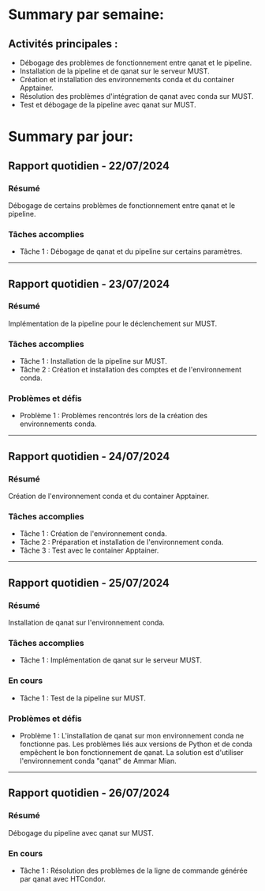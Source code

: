 # Summary par semaine: 
## Activités principales :
- Débogage des problèmes de fonctionnement entre qanat et le pipeline.
- Installation de la pipeline et de qanat sur le serveur MUST.
- Création et installation des environnements conda et du container Apptainer.
- Résolution des problèmes d'intégration de qanat avec conda sur MUST.
- Test et débogage de la pipeline avec qanat sur MUST.

# Summary par jour: 

## Rapport quotidien - 22/07/2024

### Résumé
Débogage de certains problèmes de fonctionnement entre qanat et le pipeline.

### Tâches accomplies
- Tâche 1 : Débogage de qanat et du pipeline sur certains paramètres.

---

## Rapport quotidien - 23/07/2024

### Résumé
Implémentation de la pipeline pour le déclenchement sur MUST.

### Tâches accomplies
- Tâche 1 : Installation de la pipeline sur MUST.
- Tâche 2 : Création et installation des comptes et de l'environnement conda.

### Problèmes et défis
- Problème 1 : Problèmes rencontrés lors de la création des environnements conda.

---

## Rapport quotidien - 24/07/2024

### Résumé
Création de l'environnement conda et du container Apptainer.

### Tâches accomplies
- Tâche 1 : Création de l'environnement conda.
- Tâche 2 : Préparation et installation de l'environnement conda.
- Tâche 3 : Test avec le container Apptainer.

---

## Rapport quotidien - 25/07/2024

### Résumé
Installation de qanat sur l'environnement conda.

### Tâches accomplies
- Tâche 1 : Implémentation de qanat sur le serveur MUST.

### En cours
- Tâche 1 : Test de la pipeline sur MUST.

### Problèmes et défis
- Problème 1 : L'installation de qanat sur mon environnement conda ne fonctionne pas. Les problèmes liés aux versions de Python et de conda empêchent le bon fonctionnement de qanat. La solution est d'utiliser l'environnement conda "qanat" de Ammar Mian.

---

## Rapport quotidien - 26/07/2024

### Résumé
Débogage du pipeline avec qanat sur MUST.

### En cours
- Tâche 1 : Résolution des problèmes de la ligne de commande générée par qanat avec HTCondor.
